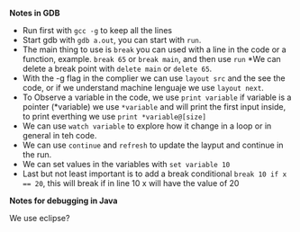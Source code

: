 **Notes in GDB**

  * Run first with `gcc -g` to keep all the lines
  * Start gdb with `gdb a.out`, you can start with `run`.
  * The main thing to use is `break` you can used with a line in the code or a function, example. `break 65` or `break main`, and then use `run`
  *We can delete a break point with `delete main` or `delete 65`.
* With the -g flag in the complier we can use `layout src` and the see the code, or if we understand machine lenguaje we use `layout next`. 
* To Observe a variable in the code, we use `print variable` if variable is a pointer (*variable) we use `*variable` and will print the first input inside, to print everthing we use `print *variable@[size]`
* We can use `watch variable` to explore how it change in a loop or in general in teh code.
* We can use `continue` and  `refresh` to update the layput and continue in the run.
* We can set values in the variables with `set variable 10`
* Last but not least important is to add a break conditional `break 10 if x == 20`, this will break if in line 10 x will have the value of 20

**Notes for debugging in Java**

We use eclipse? 
